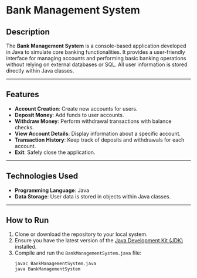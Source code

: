 # Bank Management System

## Description
The **Bank Management System** is a console-based application developed in Java to simulate core banking functionalities. It provides a user-friendly interface for managing accounts and performing basic banking operations without relying on external databases or SQL. All user information is stored directly within Java classes.

---

## Features
- **Account Creation**: Create new accounts for users.
- **Deposit Money**: Add funds to user accounts.
- **Withdraw Money**: Perform withdrawal transactions with balance checks.
- **View Account Details**: Display information about a specific account.
- **Transaction History**: Keep track of deposits and withdrawals for each account.
- **Exit**: Safely close the application.

---

## Technologies Used
- **Programming Language**: Java
- **Data Storage**: User data is stored in objects within Java classes.

---

## How to Run
1. Clone or download the repository to your local system.
2. Ensure you have the latest version of the [Java Development Kit (JDK)](https://www.oracle.com/java/technologies/javase-downloads.html) installed.
3. Compile and run the `BankManagementSystem.java` file:
   ```bash
   javac BankManagementSystem.java
   java BankManagementSystem
